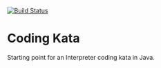 [![Build Status](https://travis-ci.org/alpian/kata.svg?branch=master)](https://travis-ci.org/alpian/kata)

# Coding Kata
Starting point for an Interpreter coding kata in Java.

